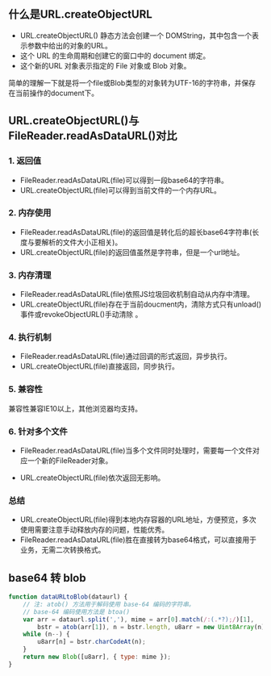 ## 什么是URL.createObjectURL
- URL.createObjectURL() 静态方法会创建一个 DOMString，其中包含一个表示参数中给出的对象的URL。
- 这个 URL 的生命周期和创建它的窗口中的 document 绑定。
- 这个新的URL 对象表示指定的 File 对象或 Blob 对象。

简单的理解一下就是将一个file或Blob类型的对象转为UTF-16的字符串，并保存在当前操作的document下。

## URL.createObjectURL()与FileReader.readAsDataURL()对比
### 1. 返回值
- FileReader.readAsDataURL(file)可以得到一段base64的字符串。
- URL.createObjectURL(file)可以得到当前文件的一个内存URL。

### 2. 内存使用
- FileReader.readAsDataURL(file)的返回值是转化后的超长base64字符串(长度与要解析的文件大小正相关)。
- URL.createObjectURL(file)的返回值虽然是字符串，但是一个url地址。

### 3. 内存清理
- FileReader.readAsDataURL(file)依照JS垃圾回收机制自动从内存中清理。
- URL.createObjectURL(file)存在于当前doucment内，清除方式只有unload()事件或revokeObjectURL()手动清除 。

### 4. 执行机制
- FileReader.readAsDataURL(file)通过回调的形式返回，异步执行。
- URL.createObjectURL(file)直接返回，同步执行。

### 5. 兼容性
兼容性兼容IE10以上，其他浏览器均支持。

### 6. 针对多个文件
- FileReader.readAsDataURL(file)当多个文件同时处理时，需要每一个文件对应一个新的FileReader对象。

- URL.createObjectURL(file)依次返回无影响。

### 总结
- URL.createObjectURL(file)得到本地内存容器的URL地址，方便预览，多次使用需要注意手动释放内存的问题，性能优秀。
- FileReader.readAsDataURL(file)胜在直接转为base64格式，可以直接用于业务，无需二次转换格式。

## base64 转 blob
```javascript
function dataURLtoBlob(dataurl) {
	// 注: atob() 方法用于解码使用 base-64 编码的字符串。
	// base-64 编码使用方法是 btoa() 
    var arr = dataurl.split(','), mime = arr[0].match(/:(.*?);/)[1],
        bstr = atob(arr[1]), n = bstr.length, u8arr = new Uint8Array(n);
    while (n--) {
        u8arr[n] = bstr.charCodeAt(n);
    }
    return new Blob([u8arr], { type: mime });
}

```